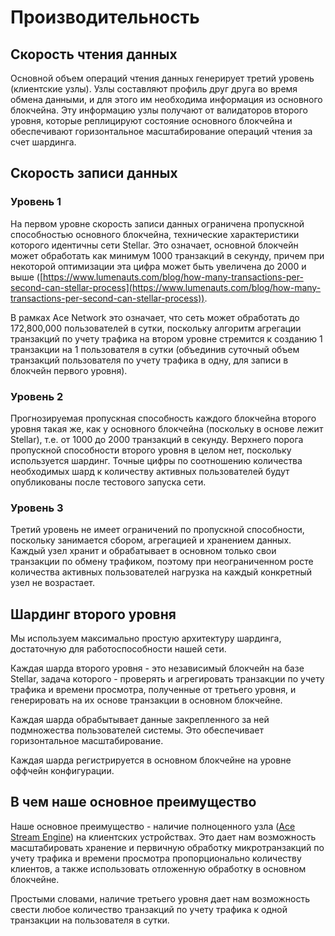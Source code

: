 # Производительность

## Скорость чтения данных

Основной объем операций чтения данных генерирует третий уровень (клиентские узлы). Узлы составляют профиль друг друга во время обмена данными, и для этого им необходима информация из основного блокчейна. Эту информацию узлы получают от валидаторов второго уровня, которые реплицируют состояние основного блокчейна и обеспечивают горизонтальное масштабирование операций чтения за счет шардинга.

## Скорость записи данных

### Уровень 1

На первом уровне скорость записи данных ограничена пропускной способностью основного блокчейна, технические характеристики которого идентичны сети Stellar. Это означает, основной блокчейн может обработать как минимум 1000 транзакций в секунду, причем при некоторой оптимизации эта цифра может быть увеличена до 2000 и выше ([https://www.lumenauts.com/blog/how-many-transactions-per-second-can-stellar-process](https://www.lumenauts.com/blog/how-many-transactions-per-second-can-stellar-process)).

В рамках Ace Network это означает, что сеть может обработать до 172,800,000 пользователей в сутки, поскольку алгоритм агрегации транзакций по учету трафика на втором уровне стремится к созданию 1 транзакции на 1 пользователя в сутки (объединив суточный объем транзакций пользователя по учету трафика в одну, для записи в блокчейн первого уровня).

### Уровень 2

Прогнозируемая пропускная способность каждого блокчейна второго уровня такая же, как у основного блокчейна (поскольку в основе лежит Stellar), т.е. от 1000 до 2000 транзакций в секунду. Верхнего порога пропускной способности второго уровня в целом нет, поскольку используется шардинг. Точные цифры по соотношению количества необходимых шард к количеству активных пользователей будут опубликованы после тестового запуска сети.

### Уровень 3

Третий уровень не имеет ограничений по пропускной способности, поскольку занимается сбором, агрегацией и хранением данных. Каждый узел хранит и обрабатывает в основном только свои транзакции по обмену трафиком, поэтому при неограниченном росте количества активных пользователей нагрузка на каждый конкретный узел не возрастает.

## Шардинг второго уровня

Мы используем максимально простую архитектуру шардинга, достаточную для работоспособности нашей сети.

Каждая шарда второго уровня - это независимый блокчейн на базе Stellar, задача которого - проверять и агрегировать транзакции по учету трафика и времени просмотра, полученные от третьего уровня, и генерировать на их основе транзакции в основном блокчейне.

Каждая шарда обрабытывает данные закрепленного за ней подмножества пользователей системы. Это обеспечивает горизонтальное масштабирование.

Каждая шарда регистрируется в основном блокчейне на уровне оффчейн конфигурации.

## В чем наше основное преимущество

Наше основное преимущество - наличие полноценного узла ([Ace Stream Engine][1]) на клиентских устройствах. Это дает нам возможность масштабировать хранение и первичную обработку микротранзакций по учету трафика и времени просмотра пропорционально количеству клиентов, а также использовать отложенную обработку в основном блокчейне.

Простыми словами, наличие третьего уровня дает нам возможность свести любое количество транзакций по учету трафика к одной транзакции на пользователя в сутки.

[1]: ../software/index.md#ace-stream-engine